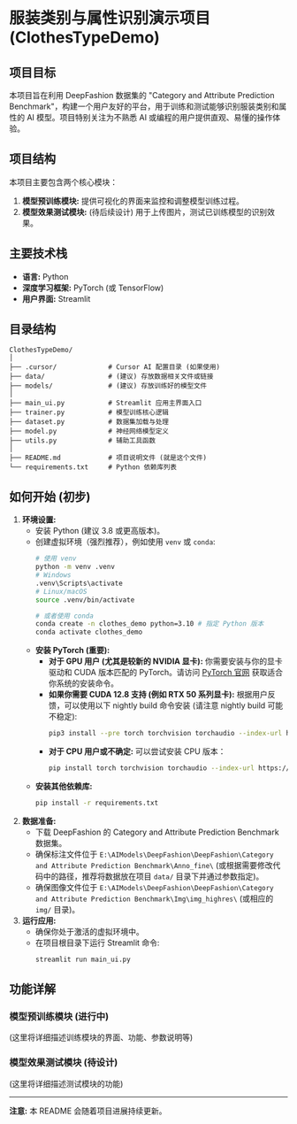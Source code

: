 # 服装类别与属性识别演示项目 (ClothesTypeDemo)

## 项目目标

本项目旨在利用 DeepFashion 数据集的 "Category and Attribute Prediction Benchmark"，构建一个用户友好的平台，用于训练和测试能够识别服装类别和属性的 AI 模型。项目特别关注为不熟悉 AI 或编程的用户提供直观、易懂的操作体验。

## 项目结构

本项目主要包含两个核心模块：

1.  **模型预训练模块:** 提供可视化的界面来监控和调整模型训练过程。
2.  **模型效果测试模块:** (待后续设计) 用于上传图片，测试已训练模型的识别效果。

## 主要技术栈

*   **语言:** Python
*   **深度学习框架:** PyTorch (或 TensorFlow)
*   **用户界面:** Streamlit

## 目录结构

```
ClothesTypeDemo/
│
├── .cursor/             # Cursor AI 配置目录 (如果使用)
├── data/                # (建议) 存放数据相关文件或链接
├── models/              # (建议) 存放训练好的模型文件
│
├── main_ui.py           # Streamlit 应用主界面入口
├── trainer.py           # 模型训练核心逻辑
├── dataset.py           # 数据集加载与处理
├── model.py             # 神经网络模型定义
├── utils.py             # 辅助工具函数
│
├── README.md            # 项目说明文件 (就是这个文件)
└── requirements.txt     # Python 依赖库列表
```

## 如何开始 (初步)

1.  **环境设置:** 
    *   安装 Python (建议 3.8 或更高版本)。
    *   创建虚拟环境（强烈推荐），例如使用 `venv` 或 `conda`:
        ```bash
        # 使用 venv
        python -m venv .venv
        # Windows
        .venv\Scripts\activate
        # Linux/macOS
        source .venv/bin/activate 
        
        # 或者使用 conda
        conda create -n clothes_demo python=3.10 # 指定 Python 版本
        conda activate clothes_demo
        ```
    *   **安装 PyTorch (重要):** 
        *   **对于 GPU 用户 (尤其是较新的 NVIDIA 显卡):** 你需要安装与你的显卡驱动和 CUDA 版本匹配的 PyTorch。请访问 [PyTorch 官网](https://pytorch.org/get-started/locally/) 获取适合你系统的安装命令。
        *   **如果你需要 CUDA 12.8 支持 (例如 RTX 50 系列显卡):** 根据用户反馈，可以使用以下 nightly build 命令安装 (请注意 nightly build 可能不稳定):
            ```bash
            pip3 install --pre torch torchvision torchaudio --index-url https://download.pytorch.org/whl/nightly/cu128
            ```
        *   **对于 CPU 用户或不确定:** 可以尝试安装 CPU 版本：
            ```bash
            pip install torch torchvision torchaudio --index-url https://download.pytorch.org/whl/cpu
            ```
    *   **安装其他依赖库:** 
        ```bash
        pip install -r requirements.txt
        ```
2.  **数据准备:**
    *   下载 DeepFashion 的 Category and Attribute Prediction Benchmark 数据集。
    *   确保标注文件位于 `E:\AIModels\DeepFashion\DeepFashion\Category and Attribute Prediction Benchmark\Anno_fine\` (或根据需要修改代码中的路径，推荐将数据放在项目 `data/` 目录下并通过参数指定)。
    *   确保图像文件位于 `E:\AIModels\DeepFashion\DeepFashion\Category and Attribute Prediction Benchmark\Img\img_highres\` (或相应的 `img/` 目录)。
3.  **运行应用:** 
    *   确保你处于激活的虚拟环境中。
    *   在项目根目录下运行 Streamlit 命令: 
        ```bash
        streamlit run main_ui.py
        ```

## 功能详解

### 模型预训练模块 (进行中)

(这里将详细描述训练模块的界面、功能、参数说明等)

### 模型效果测试模块 (待设计)

(这里将详细描述测试模块的功能)

---

**注意:** 本 README 会随着项目进展持续更新。 